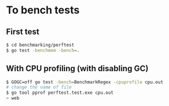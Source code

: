 # To bench tests

## First test

```bash
$ cd benchmarking/perftest
$ go test -benchmem -bench=. 
```

## With CPU profiling (with disabling GC)

```bash
$ GOGC=off go test -bench=BenchmarkRegex -cpuprofile cpu.out
# change the name of file
$ go tool pprof perftest.test.exe cpu.out
~ web

```
